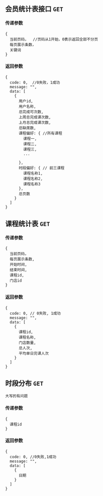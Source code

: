 ## 会员统计表接口 `GET`

#### 传递参数
```
{
  当前页码，  //页码从1开始，0表示返回全部不分页
  每页展示条数，
  关键词
}
```
#### 返回参数
```
{
  code: 0,  //0失败，1成功
  message: "",
  data: [
    {
      用户id,
      用户名称,
      总完成可次数,
      上周总完成课次数,
      上月总完成课次数,
      总缺席数,
      课程偏好: { //所有课程
        课程一,
        课程二,
        课程三,
        ...

      },
      时段偏好: { // 前三课程
        课程名称1,
        课程名称2,
        课程名称3
      },
      总页数
    }
  ]
}
```
## 课程统计表 `GET`

#### 传递参数
```
{
  当前页码，
  每页展示条数,
  开始时间,
  结束时间,
  课程id,
  门店id
}
```
#### 返回参数
```
{
  code: 0, // 0失败, 1成功
  message: "",
  data: [
    {
      课程id,
      课程名称,
      门店数量,
      总人次,
      平均单日完课人次
    }
  ]
}
```
## 时段分布 `GET`
  `大写的有问题`
#### 传递参数
```
{
  课程id
}
```
#### 返回参数
```
{
  code: 0, //0失败,1成功
  message: "",
  data: [
    {
      日期
    }
  ]
}
```
